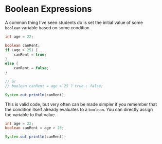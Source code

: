 # Boolean Expressions

A common thing I've seen students do is set the initial value of some
`boolean` variable based on some condition.

```java
int age = 22;

boolean canRent;
if (age > 25) {
    canRent = true;
}
else {
    canRent = false;
}

// or
// boolean canRent = age > 25 ? true : false;

System.out.println(canRent);
```

This is valid code, but very often can be made simpler if you remember that the condition
itself already evaluates to a `boolean`. You can directly assign the variable to that value.

```java
int age = 22;
boolean canRent = age > 25;

System.out.println(canRent);
```
